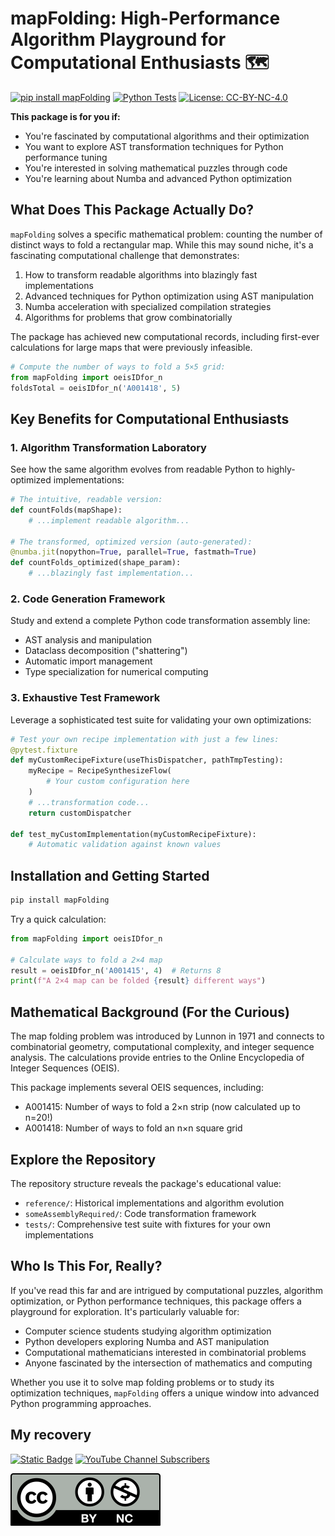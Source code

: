 # mapFolding: High-Performance Algorithm Playground for Computational Enthusiasts 🗺️

[![pip install mapFolding](https://img.shields.io/badge/pip%20install-mapFolding-gray.svg?colorB=3b434b)](https://pypi.org/project/mapFolding/)
[![Python Tests](https://github.com/hunterhogan/mapFolding/actions/workflows/pythonTests.yml/badge.svg)](https://github.com/hunterhogan/mapFolding/actions/workflows/pythonTests.yml)
[![License: CC-BY-NC-4.0](https://img.shields.io/badge/License-CC_BY--NC_4.0-3b434b)](https://creativecommons.org/licenses/by-nc/4.0/)

**This package is for you if:**

- You're fascinated by computational algorithms and their optimization
- You want to explore AST transformation techniques for Python performance tuning
- You're interested in solving mathematical puzzles through code
- You're learning about Numba and advanced Python optimization

## What Does This Package Actually Do?

`mapFolding` solves a specific mathematical problem: counting the number of distinct ways to fold a rectangular map. While this may sound niche, it's a fascinating computational challenge that demonstrates:

1. How to transform readable algorithms into blazingly fast implementations
2. Advanced techniques for Python optimization using AST manipulation
3. Numba acceleration with specialized compilation strategies
4. Algorithms for problems that grow combinatorially

The package has achieved new computational records, including first-ever calculations for large maps that were previously infeasible.

```python
# Compute the number of ways to fold a 5×5 grid:
from mapFolding import oeisIDfor_n
foldsTotal = oeisIDfor_n('A001418', 5)
```

## Key Benefits for Computational Enthusiasts

### 1. Algorithm Transformation Laboratory

See how the same algorithm evolves from readable Python to highly-optimized implementations:

```python
# The intuitive, readable version:
def countFolds(mapShape):
    # ...implement readable algorithm...

# The transformed, optimized version (auto-generated):
@numba.jit(nopython=True, parallel=True, fastmath=True)
def countFolds_optimized(shape_param):
    # ...blazingly fast implementation...
```

### 2. Code Generation Framework

Study and extend a complete Python code transformation assembly line:

- AST analysis and manipulation
- Dataclass decomposition ("shattering")
- Automatic import management
- Type specialization for numerical computing

### 3. Exhaustive Test Framework

Leverage a sophisticated test suite for validating your own optimizations:

```python
# Test your own recipe implementation with just a few lines:
@pytest.fixture
def myCustomRecipeFixture(useThisDispatcher, pathTmpTesting):
    myRecipe = RecipeSynthesizeFlow(
        # Your custom configuration here
    )
    # ...transformation code...
    return customDispatcher

def test_myCustomImplementation(myCustomRecipeFixture):
    # Automatic validation against known values
```

## Installation and Getting Started

```sh
pip install mapFolding
```

Try a quick calculation:

```python
from mapFolding import oeisIDfor_n

# Calculate ways to fold a 2×4 map
result = oeisIDfor_n('A001415', 4)  # Returns 8
print(f"A 2×4 map can be folded {result} different ways")
```

## Mathematical Background (For the Curious)

The map folding problem was introduced by Lunnon in 1971 and connects to combinatorial geometry, computational complexity, and integer sequence analysis. The calculations provide entries to the Online Encyclopedia of Integer Sequences (OEIS).

This package implements several OEIS sequences, including:

- A001415: Number of ways to fold a 2×n strip (now calculated up to n=20!)
- A001418: Number of ways to fold an n×n square grid

## Explore the Repository

The repository structure reveals the package's educational value:

- `reference/`: Historical implementations and algorithm evolution
- `someAssemblyRequired/`: Code transformation framework
- `tests/`: Comprehensive test suite with fixtures for your own implementations

## Who Is This For, Really?

If you've read this far and are intrigued by computational puzzles, algorithm optimization, or Python performance techniques, this package offers a playground for exploration. It's particularly valuable for:

- Computer science students studying algorithm optimization
- Python developers exploring Numba and AST manipulation
- Computational mathematicians interested in combinatorial problems
- Anyone fascinated by the intersection of mathematics and computing

Whether you use it to solve map folding problems or to study its optimization techniques, `mapFolding` offers a unique window into advanced Python programming approaches.

## My recovery

[![Static Badge](https://img.shields.io/badge/2011_August-Homeless_since-blue?style=flat)](https://HunterThinks.com/support)
[![YouTube Channel Subscribers](https://img.shields.io/youtube/channel/subscribers/UC3Gx7kz61009NbhpRtPP7tw)](https://www.youtube.com/@HunterHogan)

[![CC-BY-NC-4.0](https://github.com/hunterhogan/mapFolding/blob/main/CC-BY-NC-4.0.svg)](https://creativecommons.org/licenses/by-nc/4.0/)
